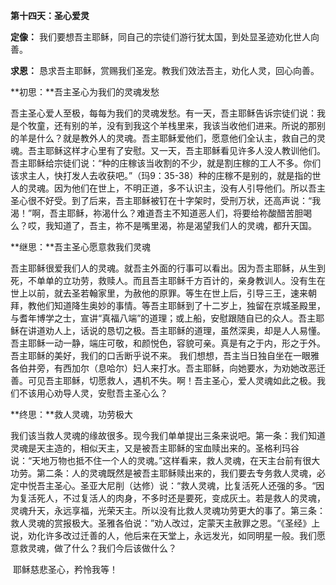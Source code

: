 **第十四天：圣心爱灵**

**定像：** 我们要想吾主耶稣，同自己的宗徒们游行犹太国，到处显圣迹劝化世人向善。

**求恩：** 恳求吾主耶稣，赏赐我们圣宠。教我们效法吾主，劝化人灵，回心向善。

**初思：**吾主圣心为我们的灵魂发愁

吾主圣心爱人至极，每每为我们的灵魂发愁。有一天，吾主耶稣告诉宗徒们说：我是个牧童，还有别的羊，没有到我这个羊栈里来，我该当收他们进来。所说的那别的羊是什么？就是教外人的灵魂。吾主耶稣爱他们，愿意他们全认主，救自己的灵魂。吾主耶稣这样才心里有了安慰。又一天，吾主耶稣看见许多人没人教训他们。吾主耶稣给宗徒们说：“种的庄稼该当收割的不少，就是割庄稼的工人不多。你们该求主人，快打发人去收获吧。”（玛9：35-38）种的庄稼不是别的，就是指的世人的灵魂。因为他们在世上，不明正道，多不认识主，没有人引导他们。所以吾主圣心很不好受。到了后来，吾主耶稣被钉在十字架时，受刑万状，还高声说：“我渴！”啊，吾主耶稣，祢渴什么？难道吾主不知道恶人们，将要给祢酸醋苦胆喝么？哎，我知道了，吾主，祢不是嘴里渴，祢是渴望我们人的灵魂，都升天国。

**继思：**吾主圣心愿意救我们灵魂

吾主耶稣很爱我们人的灵魂。就吾主外面的行事可以看出。因为吾主耶稣，从生到死，不单单的立功劳，救赎人。而且吾主耶稣千方百计的，亲身教训人。没有生在世上以前，就去圣若翰家里，为赦他的原罪。等生在世上后，引导三王，速来朝拜，教他们知道降生奥妙的事情。等吾主耶稣到了十二岁上，独留在京城圣殿里，与耆年博学之士，宣讲“真福八端”的道理；或上船，安慰跟随自已的众人。吾主耶稣在讲道劝人上，话说的恳切之极。吾主耶稣的道理，虽然深奥，却是人人易懂。吾主耶稣一动一静，端庄可敬，和颜悦色，容貌可亲。真是有之于内，形之于外。吾主耶稣的美好，我们的口舌断乎说不来。 我们想想，吾主当日独自坐在一眼雅各伯井旁，有西加尔（息哈尔）妇人来打水。吾主耶稣，向她要水，为劝她改恶迁善。可见吾主耶稣，切愿救人，遇机不失。啊！吾主圣心，爱人灵魂如此之极。我们不该用心劝导人灵，安慰吾主圣心么？

**终思：**救人灵魂，功劳极大

我们该当救人灵魂的缘故很多。现今我们单单提出三条来说吧。第一条：我们知道灵魂是天主造的，相似天主，又是被吾主耶稣的宝血赎出来的。圣格利玛谷说：“天地万物也抵不住一个人的灵魂。”这样看来，救人灵魂，在天主台前有很大功劳。第二条：人的灵魂既然是被吾主耶稣赎出来的，我们要去专务救人灵魂，必定中悦吾主圣心。圣亚大尼削（达修）说：“救人灵魂，比复活死人还强的多。“因为复活死人，不过复活人的肉身，不多时还是要死，变成灰土。若是救人的灵魂，灵魂升天，永远享福，光荣天主。所以没有比救人灵魂功劳更大的事了。第三条：救人灵魂的赏报极大。圣雅各伯说：”劝人改过，定蒙天主赦罪之恩。“《圣经》上说，劝化许多改过迁善的人，他后来在天堂上，永远发光，如同明星一般。我们愿意救灵魂，做了什么？我们今后该做什么？

 耶稣慈悲圣心，矜怜我等！
